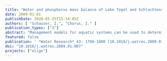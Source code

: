 ```yaml
---
title: "Water and phosphorus mass balance of Lake Tegel and Schlachtensee - A modelling approach"
date: 2009-01-01
publishDate: 2020-05-25T15:14:05Z
authors: [ "Schauser, I.", "Chorus, I." ]
publication_types: ["2"]
abstract: "Management models for aquatic systems can be used to determine which measures in the watershed or in the water body have been effective and/or which one should be used in future. The newly developed management models presented in the following for Lake Tegel and Schlachtensee are empirical and lake specific. The values for the unknown factors are estimated by an iterative process using optimisation routines and sensitivity analysis methods. The resulting models describe the water and phosphorus balance of each lake. The Lake Tegel water balance model calculates the unknown water inflow from the River Havel depending on the other main in- and outflows with very good validation results. The phosphorus models of both lakes quantify mixing of the upper and lower water body as well as sedimentation and release from the sediment as functions of measured variables. For Lake Tegel, management scenarios were run indicating effective management interventions. For Lake Schlachtensee, the phosphorus model captured the variations in the hypolimnion well but produced poorer results for the epilimnion because of unknown external phosphorus loads. For these the model indicated possible sources and magnitudes."
featured: false
publication: ' *Water Research* 43: 1788-1800 [10.1016/j.watres.2009.01.007](https://doi.org/10.1016/j.watres.2009.01.007)'
doi: "10.1016/j.watres.2009.01.007"
projects: ["oligo"]
---
```


